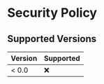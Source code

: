 # Security Policy

## Supported Versions

| Version | Supported          |
| ------- | ------------------ |
| < 0.0   | :x:                |
